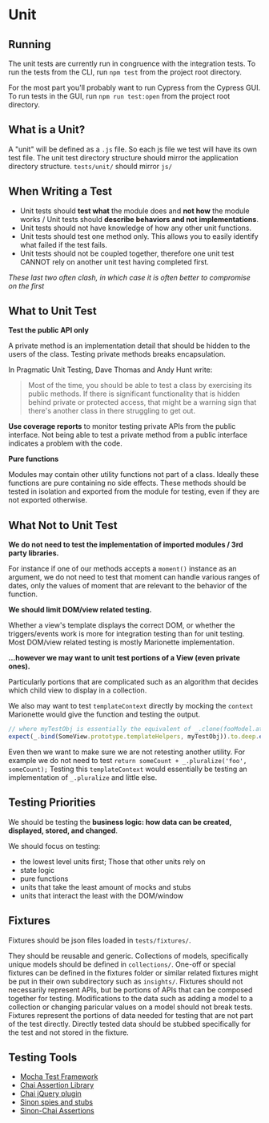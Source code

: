 # Unit

## Running

The unit tests are currently run in congruence with the integration tests. To run the tests from the CLI, run `npm test` from the project root directory.

For the most part you'll probably want to run Cypress from the Cypress GUI. To run tests in the GUI, run `npm run test:open` from the project root directory.

## What is a Unit?

A "unit" will be defined as a `.js` file.
So each js file we test will have its own test file.
The unit test directory structure should mirror the application directory structure.
`tests/unit/` should mirror `js/`

## When Writing a Test

- Unit tests should **test what** the module does and **not how** the module works / Unit tests should **describe behaviors and not implementations**.
- Unit tests should not have knowledge of how any other unit functions.
- Unit tests should test one method only. This allows you to easily identify what failed if the test fails.
- Unit tests should not be coupled together, therefore one unit test CANNOT rely on another unit test having completed first.

*These last two often clash, in which case it is often better to compromise on the first*

## What to Unit Test

**Test the public API only**

A private method is an implementation detail that should be hidden to the users of the class. Testing private methods breaks encapsulation.

In Pragmatic Unit Testing, Dave Thomas and Andy Hunt write:

> Most of the time, you should be able to test a class by exercising its public methods. If there is significant functionality that is hidden behind private or protected access, that might be a warning sign that there's another class in there struggling to get out.

**Use coverage reports** to monitor testing private APIs from the public interface.
Not being able to test a private method from a public interface indicates a problem with the code.

**Pure functions**

Modules may contain other utility functions not part of a class. Ideally these functions are pure containing no side effects.
These methods should be tested in isolation and exported from the module for testing, even if they are not exported otherwise.

## What Not to Unit Test

**We do not need to test the implementation of imported modules / 3rd party libraries.**

For instance if one of our methods accepts a `moment()` instance as an argument, we do not need to test that moment can handle various ranges of dates, only the values of moment that are relevant to the behavior of the function.

**We should limit DOM/view related testing.**

Whether a view's template displays the correct DOM, or whether the triggers/events work is more for integration testing than for unit testing. Most DOM/view related testing is mostly Marionette implementation.

**...however we may want to unit test portions of a View (even private ones).**

Particularly portions that are complicated such as an algorithm that decides which child view to display in a collection.

We also may want to test `templateContext` directly by mocking the `context` Marionette would give the function and testing the output.

```js
// where myTestObj is essentially the equivalent of _.clone(fooModel.attributes)
expect(_.bind(SomeView.prototype.templateHelpers, myTestObj)).to.deep.equal(myExpectedObj);
```

Even then we want to make sure we are not retesting another utility. For example we do not need to test `return someCount + _.pluralize('foo', someCount);` Testing this `templateContext` would essentially be testing an implementation of `_.pluralize` and little else.

## Testing Priorities

We should be testing the **business logic: how data can be created, displayed, stored, and changed**.

We should focus on testing:
- the lowest level units first; Those that other units rely on
- state logic
- pure functions
- units that take the least amount of mocks and stubs
- units that interact the least with the DOM/window

## Fixtures

Fixtures should be json files loaded in `tests/fixtures/`.

They should be reusable and generic. Collections of models, specifically unique models should be defined in `collections/`.  One-off or special fixtures can be defined in the fixtures folder or similar related fixtures might be put in their own subdirectory such as `insights/`. Fixtures should not necessarily represent APIs, but be portions of APIs that can be composed together for testing. Modifications to the data such as adding a model to a collection or changing paricular values on a model should not break tests. Fixtures represent the portions of data needed for testing that are not part of the test directly.  Directly tested data should be stubbed specifically for the test and not stored in the fixture.

## Testing Tools

* [Mocha Test Framework](https://mochajs.org/)
* [Chai Assertion Library](https://github.com/chaijs/chai)
* [Chai jQuery plugin](http://chaijs.com/plugins/chai-jq/)
* [Sinon spies and stubs](https://github.com/sinonjs/sinon)
* [Sinon-Chai Assertions](https://github.com/domenic/sinon-chai)
